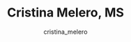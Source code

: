 ---
# this is autogenerated: do not edit
title: Cristina Melero, MS
author: cristina_melero
layout: author-bio
excerpt: 
type: alumn
header:
  teaser: /assets/images/people/bio-melero.jpg
papers: 
---